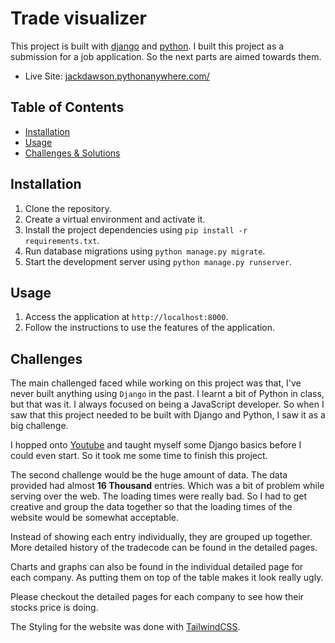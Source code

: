 # Trade visualizer

This project is built with [django](https://www.djangoproject.com/) and [python](https://www.python.org/). I built this project as a submission for a job application. So the next parts are aimed towards them.

- Live Site: [jackdawson.pythonanywhere.com/](https://jackdawson.pythonanywhere.com/)

## Table of Contents

- [Installation](#installation)
- [Usage](#usage)
- [Challenges & Solutions](#challenges)

## Installation

1. Clone the repository.
2. Create a virtual environment and activate it.
3. Install the project dependencies using `pip install -r requirements.txt`.
4. Run database migrations using `python manage.py migrate`.
5. Start the development server using `python manage.py runserver`.

## Usage

1. Access the application at `http://localhost:8000`.
2. Follow the instructions to use the features of the application.

## Challenges

The main challenged faced while working on this project was that, I've never built anything using `Django` in the past. I learnt a bit of Python in class, but that was it. I always focused on being a JavaScript developer. So when I saw that this project needed to be built with Django and Python, I saw it as a big challenge.

I hopped onto [Youtube](https://www.youtube.com/) and taught myself some Django basics before I could even start. So it took me some time to finish this project.

The second challenge would be the huge amount of data. The data provided had almost **16 Thousand** entries. Which was a bit of problem while serving over the web. The loading times were really bad. So I had to get creative and group the data together so that the loading times of the website would be somewhat acceptable.

Instead of showing each entry individually, they are grouped up together. More detailed history of the tradecode can be found in the detailed pages.

Charts and graphs can also be found in the individual detailed page for each company. As putting them on top of the table makes it look really ugly.

Please checkout the detailed pages for each company to see how their stocks price is doing.

The Styling for the website was done with [TailwindCSS](https://tailwindcss.com/).

